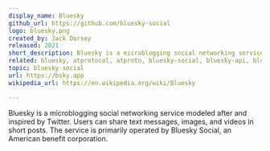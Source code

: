```yaml
---
display_name: Bluesky
github_url: https://github.com/bluesky-social
logo: bluesky.png
created_by: Jack Dorsey
released: 2021
short_description: Bluesky is a microblogging social networking service modeled after and inspired by Twitter. Users can share text messages, images, and videos in short posts.
related: bluesky, atprotocol, atproto, bluesky-social, bluesky-api, bluesky-bot, bluesky-clients 
topic: bluesky-social
url: https://bsky.app
wikipedia_url: https://en.wikipedia.org/wiki/Bluesky

---
```

Bluesky is a microblogging social networking service modeled after and inspired by Twitter. Users can share text messages, images, and videos in short posts. The service is primarily operated by Bluesky Social, an American benefit corporation.
